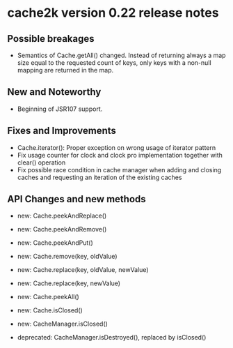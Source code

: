 # cache2k version 0.22 release notes

## Possible breakages

  * Semantics of Cache.getAll() changed. Instead of returning always a map size equal to the requested count of keys,
    only keys with a non-null mapping are returned in the map.

## New and Noteworthy

  * Beginning of JSR107 support.

## Fixes and Improvements

  * Cache.iterator(): Proper exception on wrong usage of iterator pattern
  * Fix usage counter for clock and clock pro implementation together with clear() operation
  * Fix possible race condition in cache manager when adding and closing caches and requesting an iteration of the existing caches

## API Changes and new methods

  * new: Cache.peekAndReplace()
  * new: Cache.peekAndRemove()
  * new: Cache.peekAndPut()
  * new: Cache.remove(key, oldValue)
  * new: Cache.replace(key, oldValue, newValue)
  * new: Cache.replace(key, newValue)
  * new: Cache.peekAll()
  * new: Cache.isClosed()
  * new: CacheManager.isClosed()

  * deprecated: CacheManager.isDestroyed(), replaced by isClosed()

